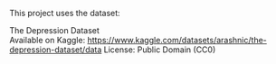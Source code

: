 This project uses the dataset:

The Depression Dataset   
Available on Kaggle: https://www.kaggle.com/datasets/arashnic/the-depression-dataset/data
License: Public Domain (CC0)
